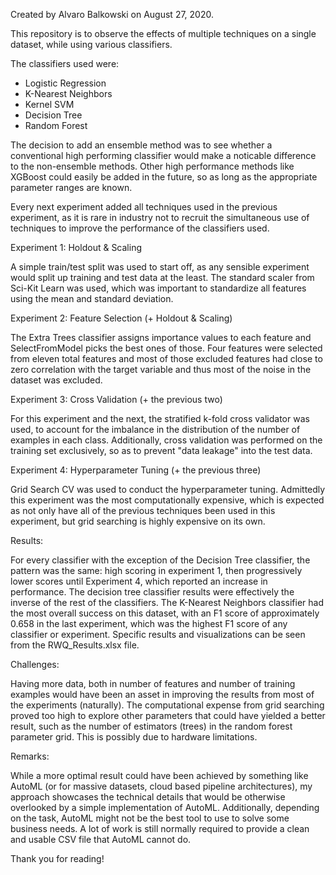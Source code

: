 Created by Alvaro Balkowski on August 27, 2020.

This repository is to observe the effects of multiple techniques on a single dataset, while using various classifiers. 

The classifiers used were:

- Logistic Regression
- K-Nearest Neighbors
- Kernel SVM
- Decision Tree
- Random Forest

The decision to add an ensemble method was to see whether a conventional high performing classifier would make a noticable difference to the non-ensemble methods. Other high performance methods like XGBoost could easily be added in the future, so as long as the appropriate parameter ranges are known.

Every next experiment added all techniques used in the previous experiment, as it is rare in industry not to recruit the simultaneous use of techniques to improve the performance of the classifiers used.

Experiment 1: Holdout & Scaling

A simple train/test split was used to start off, as any sensible experiment would split up training and test data at the least. The standard scaler from Sci-Kit Learn was used, which was important to standardize all features using the mean and standard deviation.

Experiment 2: Feature Selection (+ Holdout & Scaling)

The Extra Trees classifier assigns importance values to each feature and SelectFromModel picks the best ones of those. Four features were selected from eleven total features and most of those excluded features had close to zero correlation with the target variable and thus most of the noise in the dataset was excluded.

Experiment 3: Cross Validation (+ the previous two)

For this experiment and the next, the stratified k-fold cross validator was used, to account for the imbalance in the distribution of the number of examples in each class. Additionally, cross validation was performed on the training set exclusively, so as to prevent "data leakage" into the test data.

Experiment 4: Hyperparameter Tuning (+ the previous three)

Grid Search CV was used to conduct the hyperparameter tuning. Admittedly this experiment was the most computationally expensive, which is expected as not only have all of the previous techniques been used in this experiment, but grid searching is highly expensive on its own.

Results:

For every classifier with the exception of the Decision Tree classifier, the pattern was the same: high scoring in experiment 1, then progressively lower scores until Experiment 4, which reported an increase in performance. The decision tree classifier results were effectively the inverse of the rest of the classifiers. The K-Nearest Neighbors classifier had the most overall success on this dataset, with an F1 score of approximately 0.658 in the last experiment, which was the highest F1 score of any classifier or experiment. Specific results and visualizations can be seen from the RWQ_Results.xlsx file.

Challenges:


Having more data, both in number of features and number of training examples would have been an asset in improving the results from most of the experiments (naturally). The computational expense from grid searching proved too high to explore other parameters that could have yielded a better result, such as the number of estimators (trees) in the random forest parameter grid. This is possibly due to hardware limitations.

Remarks:

While a more optimal result could have been achieved by something like AutoML (or for massive datasets, cloud based pipeline architectures), my approach showcases the technical details that would be otherwise overlooked by a simple implementation of AutoML. Additionally, depending on the task, AutoML might not be the best tool to use to solve some business needs. A lot of work is still normally required to provide a clean and usable CSV file that AutoML cannot do.  

Thank you for reading!

